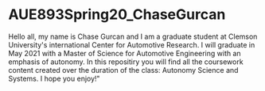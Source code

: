 # AUE893Spring20_ChaseGurcan
Hello all, my name is Chase Gurcan and I am a graduate student at Clemson University's international Center for Automotive Research. 
I will graduate in May 2021 with a Master of Science for Automotive Engineering with an emphasis of autonomy. 
In this repositiry you will find all the coursework content created over the duration of the class: Autonomy Science and Systems. I hope you enjoy!"


